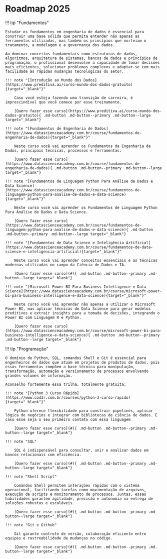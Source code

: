 # Roadmap 2025

!!! tip "Fundamentos"

    Estudar os fundamentos em engenharia de dados é essencial para construir uma base sólida que permita entender não apenas as ferramentas utilizadas, mas também os princípios que norteiam o tratamento, a modelagem e a governança dos dados.

    Ao dominar conceitos fundamentais como estruturas de dados, algoritmos, arquitetura de sistemas, bancos de dados e princípios de programação, o profissional desenvolve a capacidade de tomar decisões mais eficientes, solucionar problemas complexos e adaptar-se com mais facilidade às rápidas mudanças tecnológicas do setor.

    !!! note "[Introdução ao Mundo dos Dados](https://www.preditiva.ai/curso-mundo-dos-dados-gratuito){target="_blank"}"
    
        Caso você esteja fazendo uma transição de carreira, é imprescindível que você comece por esse treinamento.

        [Quero fazer esse curso](https://www.preditiva.ai/curso-mundo-dos-dados-gratuito){ .md-button .md-button--primary .md-button--large target="_blank"}

    !!! note "[Fundamentos de Engenharia de Dados](https://www.datascienceacademy.com.br/course/fundamentos-de-engenharia-de-dados){target="_blank"}"

        Neste curso você vai aprender os Fundamentos da Engenharia de Dados, principais técnicas, processos e ferramentas.

        [Quero fazer esse curso](https://www.datascienceacademy.com.br/course/fundamentos-de-engenharia-de-dados){ .md-button .md-button--primary .md-button--large target="_blank"}

    !!! note "[Fundamentos de Linguagem Python Para Análise de Dados e Data Science](https://www.datascienceacademy.com.br/course/fundamentos-de-linguagem-python-para-analise-de-dados-e-data-science){target="_blank"}"

        Neste curso você vai aprender os Fundamentos de Linguagem Python Para Análise de Dados e Data Science.

        [Quero fazer esse curso](https://www.datascienceacademy.com.br/course/fundamentos-de-linguagem-python-para-analise-de-dados-e-data-science){ .md-button .md-button--primary .md-button--large target="_blank"}

    !!! note "[Fundamentos de Data Science e Inteligência Artificial](https://www.datascienceacademy.com.br/course/fundamentos-de-data-science-e-inteligencia-artificial){target="_blank"}"

        Neste curso você vai aprender conceitos essenciais e as técnicas modernas utilizadas no campo da Ciência de Dados e IA.

        [Quero fazer esse curso](#){ .md-button .md-button--primary .md-button--large target="_blank"}

    !!! note "[Microsoft Power BI Para Business Intelligence e Data Science](https://www.datascienceacademy.com.br/course/microsoft-power-bi-para-business-intelligence-e-data-science){target="_blank"}"

        Neste curso você vai aprender não apenas a utilizar o Microsoft Power BI, mas aplicar técnicas de Data Science para gerar modelos preditivos e extrair insights para a tomada de decisões, integrando o Power BI com Linguagem R e Python.

        [Quero fazer esse curso](https://www.datascienceacademy.com.br/course/microsoft-power-bi-para-business-intelligence-e-data-science){ .md-button .md-button--primary .md-button--large target="_blank"}

!!! tip "Programação"

    O domínio de Python, SQL, comandos Shell e Git é essencial para engenheiros de dados que atuam em projetos de produtos de dados, pois essas ferramentas compõem a base técnica para manipulação, transformação, automação e versionamento de processos envolvendo grandes volumes de informação.

    Aconselho fortemente essa trilha, totalmente gratuita:

    !!! note "[Python 3 Curso Rápido](https://www.cod3r.com.br/courses/python-3-curso-rapido){target="_blank"}"

        Python oferece flexibilidade para construir pipelines, aplicar lógica de negócios e integrar com bibliotecas de ciência de dados. E caso esse seja o seu primeiro contato com essa linguagem

        [Quero fazer esse curso](#){ .md-button .md-button--primary .md-button--large target="_blank"}

    !!! note "SQL"

        SQL é indispensável para consultar, unir e analisar dados em bancos relacionais com eficiência.

        [Quero fazer esse curso](#){ .md-button .md-button--primary .md-button--large target="_blank"}

    !!! note "Shell Script"

        Comandos Shell permitem interações rápidas com o sistema operacional, facilitando tarefas como movimentação de arquivos, execução de scripts e monitoramento de processos. Juntas, essas habilidades garantem agilidade, precisão e autonomia na entrega de soluções robustas e escaláveis.

        [Quero fazer esse curso](#){ .md-button .md-button--primary .md-button--large target="_blank"}

    !!! note "Git e Github"

        Git garante controle de versão, colaboração eficiente entre equipes e rastreabilidade de mudanças no código.

        [Quero fazer esse curso](#){ .md-button .md-button--primary .md-button--large target="_blank"}
